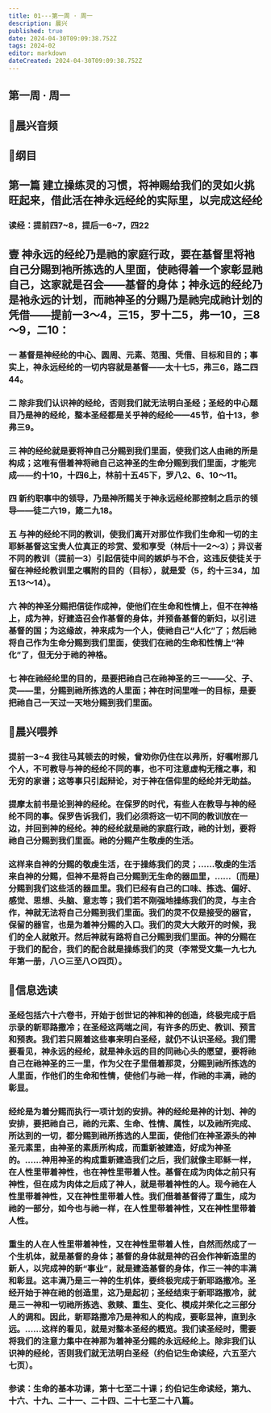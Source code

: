 ```yaml
---
title: 01---第一周 · 周一
description: 晨兴
published: true
date: 2024-04-30T09:09:38.752Z
tags: 2024-02
editor: markdown
dateCreated: 2024-04-30T09:09:38.752Z
---
```


## 第一周 · 周一
## 🎵晨兴音频

## 📖纲目

## 第一篇   建立操练灵的习惯，将神赐给我们的灵如火挑旺起来，借此活在神永远经纶的实际里，以完成这经纶

### 读经：提前四7~8，提后一6~7，四22

## 壹   神永远的经纶乃是祂的家庭行政，要在基督里将衪自己分賜到衪所拣选的人里面，使祂得着一个家彰显祂自己，这家就是召会——基督的身体；神永远的经纶乃是衪永远的计划，而祂神圣的分赐乃是祂完成祂计划的凭借——提前一3～4，三15，罗十二5，弗一10，三8～9，二10：

### 一   基督是神经纶的中心、圆周、元素、范围、凭借、目标和目的；事实上，神永远经纶的一切内容就是基督——太十七5，弗三6，路二四44。

### 二   除非我们认识神的经纶，否则我们就无法明白圣经；圣经的中心题目乃是神的经纶，整本圣经都是关乎神的经纶——45节，伯十13，参弗三9。

### 三   神的经纶就是要将神自己分赐到我们里面，使我们这人由祂的所是构成；这唯有借着神将祂自己这神圣的生命分赐到我们里面，才能完成——约十10，十四6上，林前十五45下，罗八2、6、10～11。

### 四   新约职事中的领导，乃是神所赐关于神永远经纶那控制之启示的领导——徒二六19，箴二九18。

### 五   与神的经纶不同的教训，使我们离开对那位作我们生命和一切的主耶稣基督这宝贵人位真正的珍赏、爱和享受（林后十一2～3）；异议者不同的教训（提前一3）引起信徒中间的嫉妒与不合，这违反使徒关于留在神经纶教训里之嘱附的目的（目标），就是爱（5，约十三34，加五13～14）。

### 六   神的神圣分赐把信徒作成神，使他们在生命和性情上，但不在神格上，成为神，好建造召会作基督的身体，并预备基督的新妇，以引进基督的国；为这缘故，神来成为一个人，使祂自己“人化”了；然后祂将自己作为生命分赐到我们里面，使我们在祂的生命和性情上“神化”了，但无分于祂的神格。

### 七   神在祂经纶里的目的，是要把祂自己在祂神圣的三一——父、子、灵——里，分赐到祂所拣选的人里面；神在时间里唯一的目标，是要把祂自己一天过一天地分赐到我们里面。

## 📖晨兴喂养

### 提前一3~4    我往马其顿去的时候，曾劝你仍住在以弗所，好嘱咐那几个人，不可教导与神的经纶不同的事，也不可注意虚构无稽之事，和无穷的家谱；这等事只引起辩论，对于神在信仰里的经纶并无助益。

### 提摩太前书是论到神的经纶。在保罗的时代，有些人在教导与神的经纶不同的事。保罗告诉我们，我们必须将这一切不同的教训放在一边，并回到神的经纶。神的经纶就是祂的家庭行政，祂的计划，要将祂自己分赐到我们里面。祂的分赐产生敬虔的生活。

### 这样来自神的分赐的敬虔生活，在于操练我们的灵；……敬虔的生活来自神的分赐，但神不是将自己分赐到无生命的器皿里，……〔而是〕分赐到我们这些活的器皿里。我们已经有自己的口味、拣选、偏好、感觉、思想、头脑、意志等；我们若不刚强地操练我们的灵，与主合作，神就无法将自己分赐到我们里面。我们的灵不仅是接受的器官，保留的器官，也是为着神分赐的入口。我们的灵大大敞开的时候，我们的全人就敞开。然后神就有路将自己分赐到我们里面。神的分赐在于我们的配合，我们的配合就是操练我们的灵（李常受文集一九七九年第一册，八○三至八○四页）。

## 📖信息选读

### 圣经包括六十六卷书，开始于创世记的神和神的创造，终极完成于启示录的新耶路撒冷；在圣经这两端之间，有许多的历史、教训、预言和预表。我们若只照着这些事来明白圣经，就仍不认识圣经。我们需要看见，神永远的经纶，就是神永远的目的同祂心头的愿望，要将祂自己在祂神圣的三一里，作为父在子里借着那灵，分赐到祂所拣选的人里面，作他们的生命和性情，使他们与祂一样，作祂的丰满，祂的彰显。

### 经纶是为着分赐而执行一项计划的安排。神的经纶是神的计划、神的安排，要把祂自己，祂的元素、生命、性情、属性，以及祂所完成、所达到的一切，都分赐到祂所拣选的人里面，使他们在神圣源头的神圣元素里，由神圣的素质所构成，而重新被建造，好成为神圣的。……神用神圣的构成重新建造我们之后，我们就像主耶稣一样，在人性里带着神性，也在神性里带着人性。基督在成为肉体之前只有神性，但在成为肉体之后成了神人，就是带着神性的人。现今祂在人性里带着神性，又在神性里带着人性。我们借着基督得了重生，成为祂的一部分，如今也与祂一样，在人性里带着神性，又在神性里带着人性。

### 重生的人在人性里带着神性，又在神性里带着人性，自然而然成了一个生机体，就是基督的身体；基督的身体就是神的召会作神新造里的新人，以完成神的新“事业”，就是建造基督的身体，作三一神的丰满和彰显。这丰满乃是三一神的生机体，要终极完成于新耶路撒冷。圣经开始于神在祂的创造里，这乃是起初；圣经结束于新耶路撒冷，就是三一神和一切祂所拣选、救赎、重生、变化、模成并荣化之三部分人的调和。因此，新耶路撒冷乃是神和人的构成，要彰显神，直到永远。……这样的看见，就是对整本圣经的概览。我们读圣经时，需要将我们的注意力集中在神那为着神圣分赐的永远经纶上。除非我们认识神的经纶，否则我们就无法明白圣经（约伯记生命读经，六五至六七页）。

### 参读：生命的基本功课，第十七至二十课；约伯记生命读经，第九、十六、十九、二十一、二十四、二十七至二十八篇。
<!-- Google tag (gtag.js) -->
<script async src="https://www.googletagmanager.com/gtag/js?id=G-1P8709Z16T"></script>
<script>
  window.dataLayer = window.dataLayer || [];
  function gtag(){dataLayer.push(arguments);}
  gtag('js', new Date());

  gtag('config', 'G-1P8709Z16T');
</script>